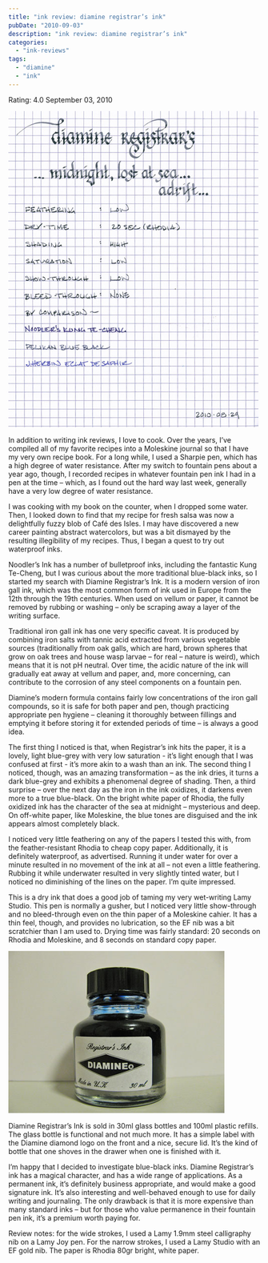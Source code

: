 ```yaml
---
title: "ink review: diamine registrar’s ink"
pubDate: "2010-09-03"
description: "ink review: diamine registrar’s ink"
categories:
  - "ink-reviews"
tags:
  - "diamine"
  - "ink"
---
```


Rating: 4.0
September 03, 2010

![](diamine-registrars-ink.jpg)

In addition to writing ink reviews, I love to cook. Over the years, I’ve compiled all of my favorite recipes into a Moleskine journal so that I have my very own recipe book. For a long while, I used a Sharpie pen, which has a high degree of water resistance. After my switch to fountain pens about a year ago, though, I recorded recipes in whatever fountain pen ink I had in a pen at the time – which, as I found out the hard way last week, generally have a very low degree of water resistance.

I was cooking with my book on the counter, when I dropped some water. Then, I looked down to find that my recipe for fresh salsa was now a delightfully fuzzy blob of Café des Isles. I may have discovered a new career painting abstract watercolors, but was a bit dismayed by the resulting illegibility of my recipes. Thus, I began a quest to try out waterproof inks.

Noodler’s Ink has a number of bulletproof inks, including the fantastic Kung Te-Cheng, but I was curious about the more traditional blue-black inks, so I started my search with Diamine Registrar’s Ink. It is a modern version of iron gall ink, which was the most common form of ink used in Europe from the 12th through the 19th centuries. When used on vellum or paper, it cannot be removed by rubbing or washing – only be scraping away a layer of the writing surface.

Traditional iron gall ink has one very specific caveat. It is produced by combining iron salts with tannic acid extracted from various vegetable sources (traditionally from oak galls, which are hard, brown spheres that grow on oak trees and house wasp larvae – for real – nature is weird), which means that it is not pH neutral. Over time, the acidic nature of the ink will gradually eat away at vellum and paper, and, more concerning, can contribute to the corrosion of any steel components on a fountain pen.

Diamine’s modern formula contains fairly low concentrations of the iron gall compounds, so it is safe for both paper and pen, though practicing appropriate pen hygiene – cleaning it thoroughly between fillings and emptying it before storing it for extended periods of time – is always a good idea.

The first thing I noticed is that, when Registrar’s ink hits the paper, it is a lovely, light blue-grey with very low saturation - it’s light enough that I was confused at first - it’s more akin to a wash than an ink. The second thing I noticed, though, was an amazing transformation – as the ink dries, it turns a dark blue-grey and exhibits a phenomenal degree of shading. Then, a third surprise – over the next day as the iron in the ink oxidizes, it darkens even more to a true blue-black. On the bright white paper of Rhodia, the fully oxidized ink has the character of the sea at midnight – mysterious and deep. On off-white paper, like Moleskine, the blue tones are disguised and the ink appears almost completely black.

I noticed very little feathering on any of the papers I tested this with, from the feather-resistant Rhodia to cheap copy paper. Additionally, it is definitely waterproof, as advertised. Running it under water for over a minute resulted in no movement of the ink at all – not even a little feathering. Rubbing it while underwater resulted in very slightly tinted water, but I noticed no diminishing of the lines on the paper. I’m quite impressed.

This is a dry ink that does a good job of taming my very wet-writing Lamy Studio. This pen is normally a gusher, but I noticed very little show-through and no bleed-through even on the thin paper of a Moleskine cahier. It has a thin feel, though, and provides no lubrication, so the EF nib was a bit scratchier than I am used to. Drying time was fairly standard: 20 seconds on Rhodia and Moleskine, and 8 seconds on standard copy paper.

![](diamine-registrars-ink-bottle.jpg)

Diamine Registrar’s Ink is sold in 30ml glass bottles and 100ml plastic refills. The glass bottle is functional and not much more. It has a simple label with the Diamine diamond logo on the front and a nice, secure lid. It’s the kind of bottle that one shoves in the drawer when one is finished with it.

I’m happy that I decided to investigate blue-black inks. Diamine Registrar’s ink has a magical character, and has a wide range of applications. As a permanent ink, it’s definitely business appropriate, and would make a good signature ink. It’s also interesting and well-behaved enough to use for daily writing and journaling. The only drawback is that it is more expensive than many standard inks – but for those who value permanence in their fountain pen ink, it’s a premium worth paying for.

Review notes: for the wide strokes, I used a Lamy 1.9mm steel calligraphy nib on a Lamy Joy pen. For the narrow strokes, I used a Lamy Studio with an EF gold nib. The paper is Rhodia 80gr bright, white paper.
